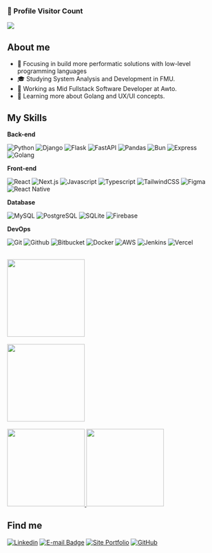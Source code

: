 
### 📍 Profile Visitor Count

<p>
  <img
    src="https://profile-counter.glitch.me/pedrohrbarros/count.svg"
  />
</p>

## About me

- 🤔 Focusing in build more performatic solutions with low-level programming languages
- 🎓 Studying System Analysis and Development in FMU.
- 💼 Working as Mid Fullstack Software Developer at Awto.
- 🌱 Learning more about Golang and UX/UI concepts.

## My Skills

**Back-end**

![Python](https://img.shields.io/badge/-Python-333333?style=flat&logo=Python&logoColor=00599C)
![Django](https://img.shields.io/badge/-Django-333333?style=flat&logo=Django&logoColor=007396)
![Flask](https://img.shields.io/badge/-Flask-333333?style=flat&logo=Flask)
![FastAPI](https://img.shields.io/badge/-FastAPI-333333?style=flat&logo=FastAPI)
![Pandas](https://img.shields.io/badge/-Pandas-333333?style=flat&logo=Pandas&logoColor=1572B6)
![Bun](https://img.shields.io/badge/-Bun-333333?style=flat&logo=Bun)
![Express](https://img.shields.io/badge/-Express-333333?style=flat&logo=Express)
![Golang](https://img.shields.io/badge/-Golang-333333?style=flat&logo=Go)

**Front-end**

![React](https://img.shields.io/badge/-React-333333?style=flat&logo=React)
![Next.js](https://img.shields.io/badge/-Next-333333?style=flat&logo=Next.js)
![Javascript](https://img.shields.io/badge/-Javascript-333333?style=flat&logo=Javascript)
![Typescript](https://img.shields.io/badge/-Typescript-333333?style=flat&logo=Typescript)
![TailwindCSS](https://img.shields.io/badge/-TailwindCSS-333333?style=flat&logo=TailwindCSS)
![Figma](https://img.shields.io/badge/-Figma-333333?style=flat&logo=Figma)
![React Native](https://img.shields.io/badge/-React%20Native-333333?style=flat&logo=react)

**Database**

![MySQL](https://img.shields.io/badge/-MySQL-333333?style=flat&logo=MySQL)
![PostgreSQL](https://img.shields.io/badge/-PostgreSQL-333333?style=flat&logo=PostgreSQL)
![SQLite](https://img.shields.io/badge/-SQLite-333333?style=flat&logo=SQLite)
![Firebase](https://img.shields.io/badge/-Firebase-333333?style=flat&logo=Firebase)

**DevOps**

![Git](https://img.shields.io/badge/-Git-333333?style=flat&logo=Git)
![Github](https://img.shields.io/badge/-Github-333333?style=flat&logo=Github)
![Bitbucket](https://img.shields.io/badge/-Bitbucket-333333?style=flat&logo=Bitbucket)
![Docker](https://img.shields.io/badge/-Docker-333333?style=flat&logo=Docker)
![AWS](https://img.shields.io/badge/-AWS-333333?style=flat&logo=amazon-web-services)
![Jenkins](https://img.shields.io/badge/-Jenkins-333333?style=flat&logo=Jenkins)
![Vercel](https://img.shields.io/badge/-Vercel-333333?style=flat&logo=Vercel)

<br/>

<a href="https://github.com/pedrohrbarros">
    <img height="180em" src="https://github-readme-stats-sigma-five.vercel.app/api?username=pedrohrbarros&show_icons=true&theme=highcontrast&include_all_commits=true&count_private=true"/>
    <br/><br/>
    <img height="180em" src="https://github-readme-stats-sigma-five.vercel.app/api/top-langs/?username=pedrohrbarros&layout=compact&langs_count=7&theme=highcontrast"/>
    <br/><br/>
    <img height="180em" src="https://github-readme-streak-stats.herokuapp.com/?user=pedrohrbarros&theme=dark&hide_border=false" />
<img height="180em" src="https://github-profile-trophy.vercel.app/?username=pedrohrbarros&column=8&theme=darkhub&no-frame=true&no-bg=true"/>
</a>

## Find me

[![Linkedin](https://img.shields.io/badge/-Pedro%20Henrique%20Rodrigues%20de%20Barros-blue?style=flat-square&logo=Linkedin&logoColor=white&link=https://www.linkedin.com/in/pedro-henrique-rodrigues-de-barros-39077b159/?locale=en_US)](https://www.linkedin.com/in/pedro-henrique-rodrigues-de-barros-39077b159/?locale=en_US)
[![E-mail Badge](https://img.shields.io/badge/-pedrobarros232@hotmail.com-006bed?style=flat-square&logo=Gmail&logoColor=white&link=mailto:pedrobarros232@hotmail.com)](mailto:pedrobarros232@hotmail.com)
[![Site Portfolio](https://img.shields.io/badge/-Portfolio-FFFFFF?style=flat-square&logo=meteor&logoColor=black&link=mailto:pedrobarros232@hotmail.com)](https://site-portfolio-pedro-barros.vercel.app/)
[![GitHub](https://img.shields.io/github/followers/pedrohrbarros?label=follow&style=social)](https://github.com/pedrohrbarros/)
